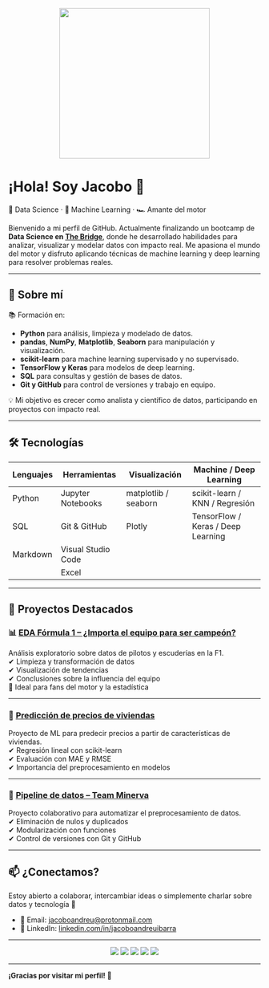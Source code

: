 <p align="center">
  <img src="https://media.giphy.com/media/qgQUggAC3Pfv687qPC/giphy.gif" width="300">
</p>

# ¡Hola! Soy Jacobo 👋  
🚀 Data Science · 🧠 Machine Learning · 🏎️ Amante del motor

Bienvenido a mi perfil de GitHub. Actualmente finalizando un bootcamp de **Data Science en [The Bridge](https://www.thebridge.tech/)**, donde he desarrollado habilidades para analizar, visualizar y modelar datos con impacto real. Me apasiona el mundo del motor y disfruto aplicando técnicas de machine learning y deep learning para resolver problemas reales.

---

## 🧠 Sobre mí

📚 Formación en:
- **Python** para análisis, limpieza y modelado de datos.
- **pandas**, **NumPy**, **Matplotlib**, **Seaborn** para manipulación y visualización.
- **scikit-learn** para machine learning supervisado y no supervisado.
- **TensorFlow y Keras** para modelos de deep learning.
- **SQL** para consultas y gestión de bases de datos.
- **Git y GitHub** para control de versiones y trabajo en equipo.

💡 Mi objetivo es crecer como analista y científico de datos, participando en proyectos con impacto real.

---

## 🛠️ Tecnologías

| Lenguajes | Herramientas       | Visualización           | Machine / Deep Learning     |
|----------|--------------------|--------------------------|-----------------------------|
| Python   | Jupyter Notebooks  | matplotlib / seaborn     | scikit-learn / KNN / Regresión |
| SQL      | Git & GitHub       | Plotly                   | TensorFlow / Keras / Deep Learning |
| Markdown | Visual Studio Code |                          |                             |
||Excel|||

---

## 🚀 Proyectos Destacados

### 📊 [EDA Fórmula 1 – ¿Importa el equipo para ser campeón?](https://github.com/jacobo010/EDA_F1_Analysis)
Análisis exploratorio sobre datos de pilotos y escuderías en la F1.  
✔ Limpieza y transformación de datos  
✔ Visualización de tendencias  
✔ Conclusiones sobre la influencia del equipo  
🔎 Ideal para fans del motor y la estadística

---

### 🏡 [Predicción de precios de viviendas](https://github.com/jacobo010/ML_Prediccion_precio_casas)
Proyecto de ML para predecir precios a partir de características de viviendas.  
✔ Regresión lineal con scikit-learn  
✔ Evaluación con MAE y RMSE  
✔ Importancia del preprocesamiento en modelos

---

### 🧪 [Pipeline de datos – Team Minerva](https://github.com/jacobo010/Team_Minerva_Pipeline)
Proyecto colaborativo para automatizar el preprocesamiento de datos.  
✔ Eliminación de nulos y duplicados  
✔ Modularización con funciones  
✔ Control de versiones con Git y GitHub

---

## 📫 ¿Conectamos?

Estoy abierto a colaborar, intercambiar ideas o simplemente charlar sobre datos y tecnología 🚀

- 📧 Email: [jacoboandreu@protonmail.com](mailto:jacoboandreu@protonmail.com)  
- 💼 LinkedIn: [linkedin.com/in/jacoboandreuibarra](https://www.linkedin.com/in/jacoboandreuibarra/)

---

<p align="center">
  <img src="https://img.shields.io/github/followers/jacobo010?style=social" />
  <img src="https://img.shields.io/badge/Python-3776AB?style=flat&logo=python&logoColor=white" />
  <img src="https://img.shields.io/badge/TensorFlow-FF6F00?style=flat&logo=tensorflow&logoColor=white" />
  <img src="https://img.shields.io/badge/Keras-D00000?style=flat&logo=keras&logoColor=white" />
  <img src="https://img.shields.io/badge/SQL-4479A1?style=flat&logo=postgresql&logoColor=white" />
</p>

---

**¡Gracias por visitar mi perfil! 🙌**
